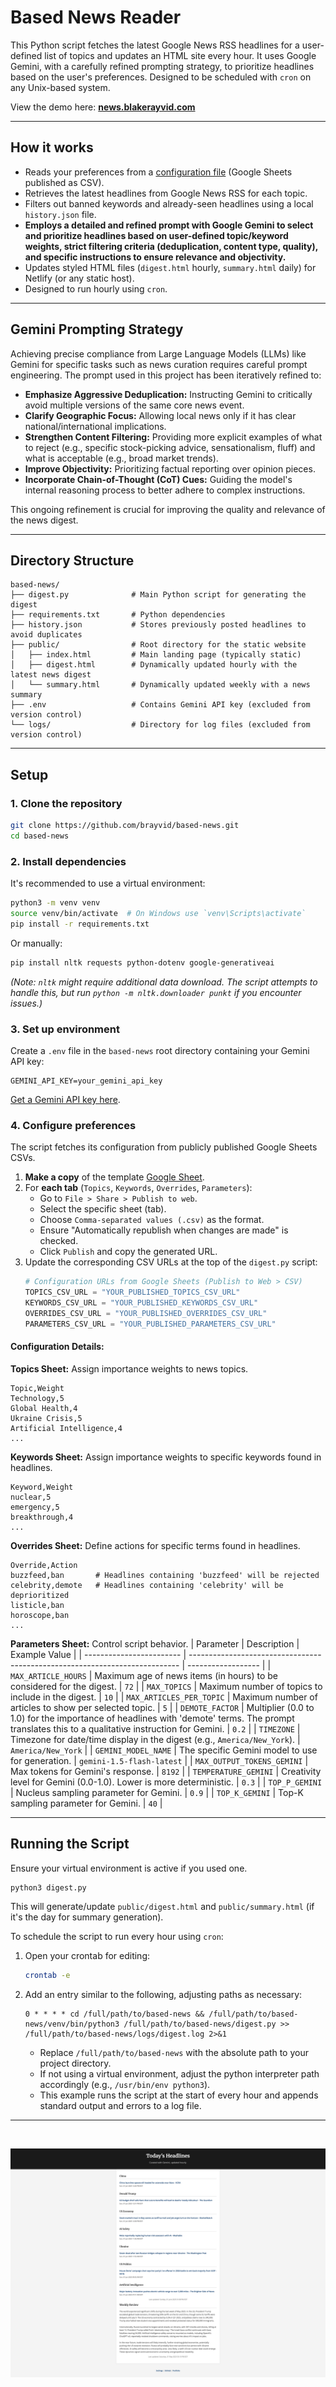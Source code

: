 # Based News Reader

This Python script fetches the latest Google News RSS headlines for a user-defined list of topics and updates an HTML site every hour. It uses Google Gemini, with a carefully refined prompting strategy, to prioritize headlines based on the user's preferences. Designed to be scheduled with `cron` on any Unix-based system.

View the demo here: **[news.blakerayvid.com](https://news.blakerayvid.com)**

---

## How it works

*   Reads your preferences from a [configuration file](https://docs.google.com/spreadsheets/d/1OjpsQEnrNwcXEWYuPskGRA5Jf-U8e_x0x3j2CKJualg/edit?usp=sharing) (Google Sheets published as CSV).
*   Retrieves the latest headlines from Google News RSS for each topic.
*   Filters out banned keywords and already-seen headlines using a local `history.json` file.
*   **Employs a detailed and refined prompt with Google Gemini to select and prioritize headlines based on user-defined topic/keyword weights, strict filtering criteria (deduplication, content type, quality), and specific instructions to ensure relevance and objectivity.**
*   Updates styled HTML files (`digest.html` hourly, `summary.html` daily) for Netlify (or any static host).
*   Designed to run hourly using `cron`.

---

## Gemini Prompting Strategy

Achieving precise compliance from Large Language Models (LLMs) like Gemini for specific tasks such as news curation requires careful prompt engineering. The prompt used in this project has been iteratively refined to:

*   **Emphasize Aggressive Deduplication:** Instructing Gemini to critically avoid multiple versions of the same core news event.
*   **Clarify Geographic Focus:** Allowing local news only if it has clear national/international implications.
*   **Strengthen Content Filtering:** Providing more explicit examples of what to reject (e.g., specific stock-picking advice, sensationalism, fluff) and what is acceptable (e.g., broad market trends).
*   **Improve Objectivity:** Prioritizing factual reporting over opinion pieces.
*   **Incorporate Chain-of-Thought (CoT) Cues:** Guiding the model's internal reasoning process to better adhere to complex instructions.

This ongoing refinement is crucial for improving the quality and relevance of the news digest.

---

## Directory Structure

```plaintext
based-news/
├── digest.py              # Main Python script for generating the digest
├── requirements.txt       # Python dependencies
├── history.json           # Stores previously posted headlines to avoid duplicates
├── public/                # Root directory for the static website
│   ├── index.html         # Main landing page (typically static)
│   ├── digest.html        # Dynamically updated hourly with the latest news digest
│   └── summary.html       # Dynamically updated weekly with a news summary
├── .env                   # Contains Gemini API key (excluded from version control)
└── logs/                  # Directory for log files (excluded from version control)
```

---

## Setup

### 1. Clone the repository

```bash
git clone https://github.com/brayvid/based-news.git
cd based-news
```

### 2. Install dependencies

It's recommended to use a virtual environment:
```bash
python3 -m venv venv
source venv/bin/activate  # On Windows use `venv\Scripts\activate`
pip install -r requirements.txt
```

Or manually:
```bash
pip install nltk requests python-dotenv google-generativeai
```
*(Note: `nltk` might require additional data download. The script attempts to handle this, but run `python -m nltk.downloader punkt` if you encounter issues.)*

### 3. Set up environment

Create a `.env` file in the `based-news` root directory containing your Gemini API key:

```env
GEMINI_API_KEY=your_gemini_api_key
```

[Get a Gemini API key here](https://ai.google.dev/gemini-api/docs/api-key).

### 4. Configure preferences

The script fetches its configuration from publicly published Google Sheets CSVs.

1.  **Make a copy** of the template [Google Sheet](https://docs.google.com/spreadsheets/d/1OjpsQEnrNwcXEWYuPskGRA5Jf-U8e_x0x3j2CKJualg/edit?usp=sharing).
2.  For **each tab** (`Topics`, `Keywords`, `Overrides`, `Parameters`):
    *   Go to `File > Share > Publish to web`.
    *   Select the specific sheet (tab).
    *   Choose `Comma-separated values (.csv)` as the format.
    *   Ensure "Automatically republish when changes are made" is checked.
    *   Click `Publish` and copy the generated URL.
3.  Update the corresponding CSV URLs at the top of the `digest.py` script:
    ```python
    # Configuration URLs from Google Sheets (Publish to Web > CSV)
    TOPICS_CSV_URL = "YOUR_PUBLISHED_TOPICS_CSV_URL"
    KEYWORDS_CSV_URL = "YOUR_PUBLISHED_KEYWORDS_CSV_URL"
    OVERRIDES_CSV_URL = "YOUR_PUBLISHED_OVERRIDES_CSV_URL"
    PARAMETERS_CSV_URL = "YOUR_PUBLISHED_PARAMETERS_CSV_URL"
    ```

#### Configuration Details:

**Topics Sheet:** Assign importance weights to news topics.
```
Topic,Weight
Technology,5
Global Health,4
Ukraine Crisis,5
Artificial Intelligence,4
...
```

**Keywords Sheet:** Assign importance weights to specific keywords found in headlines.
```
Keyword,Weight
nuclear,5
emergency,5
breakthrough,4
...
```

**Overrides Sheet:** Define actions for specific terms found in headlines.
```
Override,Action
buzzfeed,ban       # Headlines containing 'buzzfeed' will be rejected
celebrity,demote   # Headlines containing 'celebrity' will be deprioritized
listicle,ban
horoscope,ban
...
```

**Parameters Sheet:** Control script behavior.
| Parameter                | Description                                                                 | Example Value      |
| ------------------------ | --------------------------------------------------------------------------- | ------------------ |
| `MAX_ARTICLE_HOURS`      | Maximum age of news items (in hours) to be considered for the digest.       | `72`               |
| `MAX_TOPICS`             | Maximum number of topics to include in the digest.                          | `10`               |
| `MAX_ARTICLES_PER_TOPIC` | Maximum number of articles to show per selected topic.                      | `5`                |
| `DEMOTE_FACTOR`          | Multiplier (0.0 to 1.0) for the importance of headlines with 'demote' terms. The prompt translates this to a qualitative instruction for Gemini. | `0.2`              |
| `TIMEZONE`               | Timezone for date/time display in the digest (e.g., `America/New_York`).    | `America/New_York` |
| `GEMINI_MODEL_NAME`      | The specific Gemini model to use for generation.                            | `gemini-1.5-flash-latest` |
| `MAX_OUTPUT_TOKENS_GEMINI` | Max tokens for Gemini's response.                                           | `8192`             |
| `TEMPERATURE_GEMINI`     | Creativity level for Gemini (0.0-1.0). Lower is more deterministic.         | `0.3`              |
| `TOP_P_GEMINI`           | Nucleus sampling parameter for Gemini.                                      | `0.9`              |
| `TOP_K_GEMINI`           | Top-K sampling parameter for Gemini.                                        | `40`               |

---

## Running the Script

Ensure your virtual environment is active if you used one.

```bash
python3 digest.py
```

This will generate/update `public/digest.html` and `public/summary.html` (if it's the day for summary generation).

To schedule the script to run every hour using `cron`:

1.  Open your crontab for editing:
    ```bash
    crontab -e
    ```
2.  Add an entry similar to the following, adjusting paths as necessary:

    ```cron
    0 * * * * cd /full/path/to/based-news && /full/path/to/based-news/venv/bin/python3 /full/path/to/based-news/digest.py >> /full/path/to/based-news/logs/digest.log 2>&1
    ```
    *   Replace `/full/path/to/based-news` with the absolute path to your project directory.
    *   If not using a virtual environment, adjust the python interpreter path accordingly (e.g., `/usr/bin/env python3`).
    *   This example runs the script at the start of every hour and appends standard output and errors to a log file.

---

<br>

![](images/example.png)
